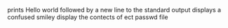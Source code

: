 prints Hello world followed by a new line to the standard output
displays a confused smiley
display the contects of ect passwd file
